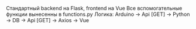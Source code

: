 Стандартный backend на  Flask, frontend на Vue 
Все вспомогательные функции вынесенны в functions.py
Логика: Arduino -> Api [GET] -> Python -> DB -> Api [GET] -> Axios -> Vue  
